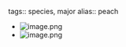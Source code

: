 tags:: species, major
alias:: peach

- ![image.png](https://peach-geographical-bat-397.mypinata.cloud/ipfs/QmTWtFc4JTYV3V1kHKM7MBFXjQNfnNPLuKe9HwTYqxa8F5)
- ![image.png](https://peach-geographical-bat-397.mypinata.cloud/ipfs/QmSdrJkz2SHiBoL3aCJAmXPX6NSALvXRDBnKG2R2GgbS21)